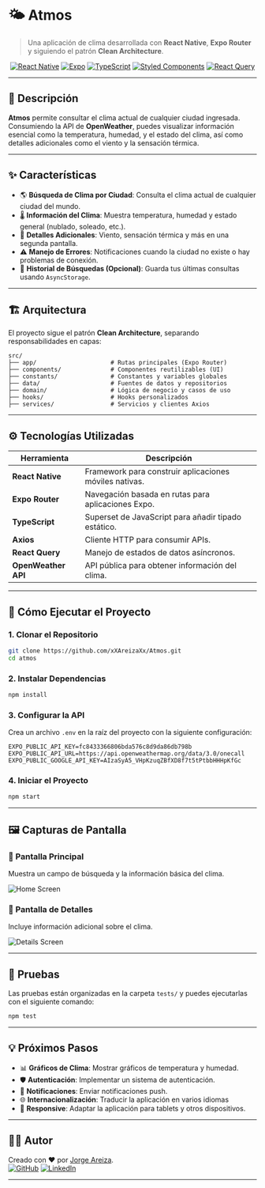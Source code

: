 
# 🌤️ **Atmos**  
> Una aplicación de clima desarrollada con **React Native**, **Expo Router** y siguiendo el patrón **Clean Architecture**.

<div align="center">

[![React Native](https://img.shields.io/badge/React_Native-20232A?style=for-the-badge&logo=react&logoColor=61DAFB)](https://reactnative.dev/)
[![Expo](https://img.shields.io/badge/Expo-1B1F23?style=for-the-badge&logo=expo&logoColor=white)](https://expo.dev/)
[![TypeScript](https://img.shields.io/badge/TypeScript-007ACC?style=for-the-badge&logo=typescript&logoColor=white)](https://www.typescriptlang.org/)
[![Styled Components](https://img.shields.io/badge/Styled--Components-DB7093?style=for-the-badge&logo=styled-components&logoColor=white)](https://styled-components.com/)
[![React Query](https://img.shields.io/badge/React_Query-FF4154?style=for-the-badge&logo=react-query&logoColor=white)](https://tanstack.com/query)

</div>

---

## 📜 **Descripción**
**Atmos** permite consultar el clima actual de cualquier ciudad ingresada. Consumiendo la API de **OpenWeather**, puedes visualizar información esencial como la temperatura, humedad, y el estado del clima, así como detalles adicionales como el viento y la sensación térmica.

---

## ✨ **Características**
- 🌎 **Búsqueda de Clima por Ciudad**: Consulta el clima actual de cualquier ciudad del mundo.
- 🌡️ **Información del Clima**: Muestra temperatura, humedad y estado general (nublado, soleado, etc.).
- 📄 **Detalles Adicionales**: Viento, sensación térmica y más en una segunda pantalla.
- ⚠️ **Manejo de Errores**: Notificaciones cuando la ciudad no existe o hay problemas de conexión.
- 💾 **Historial de Búsquedas (Opcional)**: Guarda tus últimas consultas usando `AsyncStorage`.

---

## 🏗️ **Arquitectura**
El proyecto sigue el patrón **Clean Architecture**, separando responsabilidades en capas:

```
src/
├── app/                     # Rutas principales (Expo Router)
├── components/              # Componentes reutilizables (UI)
├── constants/               # Constantes y variables globales
├── data/                    # Fuentes de datos y repositorios
├── domain/                  # Lógica de negocio y casos de uso
├── hooks/                   # Hooks personalizados
├── services/                # Servicios y clientes Axios
```

---

## ⚙️ **Tecnologías Utilizadas**

| Herramienta                  | Descripción                                                                |
|------------------------------|----------------------------------------------------------------------------|
| **React Native**             | Framework para construir aplicaciones móviles nativas.                     |
| **Expo Router**              | Navegación basada en rutas para aplicaciones Expo.                         |
| **TypeScript**               | Superset de JavaScript para añadir tipado estático.                        |
| **Axios**                    | Cliente HTTP para consumir APIs.                                           |
| **React Query**              | Manejo de estados de datos asíncronos.                                     |
| **OpenWeather API**          | API pública para obtener información del clima.                            |

---

## 🚀 **Cómo Ejecutar el Proyecto**

### **1. Clonar el Repositorio**
```bash
git clone https://github.com/xXAreizaXx/Atmos.git
cd atmos
```

### **2. Instalar Dependencias**
```bash
npm install
```

### **3. Configurar la API**
Crea un archivo `.env` en la raíz del proyecto con la siguiente configuración:

```env
EXPO_PUBLIC_API_KEY=fc8433366806bda576c8d9da86db798b
EXPO_PUBLIC_API_URL=https://api.openweathermap.org/data/3.0/onecall
EXPO_PUBLIC_GOOGLE_API_KEY=AIzaSyA5_VHpKzuqZBfXD8f7t5tPtbbHHHpKfGc
```

### **4. Iniciar el Proyecto**
```bash
npm start
```

---

## 🖼️ **Capturas de Pantalla**

### 📍 Pantalla Principal
Muestra un campo de búsqueda y la información básica del clima.

![Home Screen](https://i.ibb.co/T4c6pPK/dark.jpg)

### 📍 Pantalla de Detalles
Incluye información adicional sobre el clima.

![Details Screen](https://i.ibb.co/1m4KCx8/ligth.jpg)

---

## 🧪 **Pruebas**
Las pruebas están organizadas en la carpeta `tests/` y puedes ejecutarlas con el siguiente comando:

```bash
npm test
```

---

## 💡 **Próximos Pasos**
- 📊 **Gráficos de Clima**: Mostrar gráficos de temperatura y humedad.
- 🛡️ **Autenticación**: Implementar un sistema de autenticación.
- 📧 **Notificaciones**: Enviar notificaciones push.
- 🌐 **Internacionalización**: Traducir la aplicación en varios idiomas
- 📱 **Responsive**: Adaptar la aplicación para tablets y otros dispositivos.

---

## 👨‍💻 **Autor**
Creado con ❤️ por [Jorge Areiza](https://github.com/xXAreizaXx).  
[![GitHub](https://img.shields.io/badge/GitHub-000?style=for-the-badge&logo=github&logoColor=white)](https://github.com/xXAreizaXx) [![LinkedIn](https://img.shields.io/badge/LinkedIn-0077B5?style=for-the-badge&logo=linkedin&logoColor=white)](https://www.linkedin.com/in/jorge-areiza/)

---
